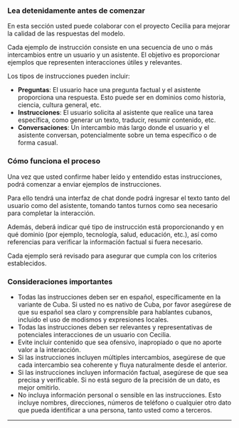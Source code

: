 ### Lea detenidamente antes de comenzar

En esta sección usted puede colaborar con el proyecto Cecilia para mejorar la calidad de las respuestas del modelo.

Cada ejemplo de instrucción consiste en una secuencia de uno o más intercambios entre un usuario y un asistente. El objetivo es proporcionar ejemplos que representen interacciones útiles y relevantes.

Los tipos de instrucciones pueden incluir:

- **Preguntas**: El usuario hace una pregunta factual y el asistente proporciona una respuesta. Esto puede ser en dominios como historia, ciencia, cultura general, etc.
- **Instrucciones**: El usuario solicita al asistente que realice una tarea específica, como generar un texto, traducir,  resumir contenido, etc.
- **Conversaciones**: Un intercambio más largo donde el usuario y el asistente conversan, potencialmente sobre un tema específico o de forma casual.

### Cómo funciona el proceso

Una vez que usted confirme haber leído y entendido estas instrucciones, podrá comenzar a enviar ejemplos de instrucciones.

Para ello tendrá una interfaz de chat donde podrá ingresar el texto tanto del usuario como del asistente, tomando tantos turnos como sea necesario para completar la interacción.

Además, deberá indicar qué tipo de instrucción está proporcionando y en qué dominio (por ejemplo, tecnología, salud, educación, etc.), así como referencias para verificar la información factual si fuera necesario.

Cada ejemplo será revisado para asegurar que cumpla con los criterios establecidos.

### Consideraciones importantes

- Todas las instrucciones deben ser en español, específicamente en la variante de Cuba. Si usted no es nativo de Cuba, por favor asegúrese de que su español sea claro y comprensible para hablantes cubanos, incluido el uso de modismos y expresiones locales.
- Todas las instrucciones deben ser relevantes y representativas de potenciales interacciones de un usuario con Cecilia.
- Evite incluir contenido que sea ofensivo, inapropiado o que no aporte valor a la interacción.
- Si las instrucciones incluyen múltiples intercambios, asegúrese de que cada intercambio sea coherente y fluya naturalmente desde el anterior.
- Si las instrucciones incluyen información factual, asegúrese de que sea precisa y verificable. Si no está seguro de la precisión de un dato, es mejor omitirlo.
- No incluya información personal o sensible en las instrucciones. Esto incluye nombres, direcciones, números de teléfono o cualquier otro dato que pueda identificar a una persona, tanto usted como a terceros.

---
